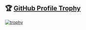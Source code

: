 🏆 [GitHub Profile Trophy](https://github.com/ryo-ma/github-profile-trophy)
------
[![trophy](https://github-profile-trophy.vercel.app/?username=LSJCoder&margin-w=15)](https://github.com/ryo-ma/github-profile-trophy)
<!--
**LSJCoder/LSJCoder** is a ✨ _special_ ✨ repository because its `README.md` (this file) appears on your GitHub profile.

Here are some ideas to get you started:

- 🔭 I’m currently working on ...
- 🌱 I’m currently learning ...
- 👯 I’m looking to collaborate on ...
- 🤔 I’m looking for help with ...
- 💬 Ask me about ...
- 📫 How to reach me: ...
- 😄 Pronouns: ...
- ⚡ Fun fact: ...
-->
